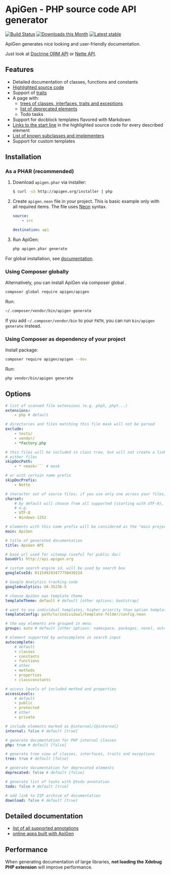 # ApiGen - PHP source code API generator

[![Build Status](https://travis-ci.org/apigen/apigen.svg?branch=master)](https://travis-ci.org/apigen/apigen)
[![Downloads this Month](https://img.shields.io/packagist/dm/apigen/apigen.svg)](https://packagist.org/packages/apigen/apigen)
[![Latest stable](https://img.shields.io/packagist/v/apigen/apigen.svg)](https://packagist.org/packages/apigen/apigen)


ApiGen generates nice looking and user-friendly documentation. 

Just look at [Doctrine ORM API](http://www.doctrine-project.org/api/orm/2.4/) or [Nette API](http://api.nette.org/).


## Features 

- Detailed documentation of classes, functions and constants
- [Highlighted source code](http://api.nette.org/source-Application.UI.Form.php.html)
- Support of [traits](https://api.kdyby.org/class-Nextras.Application.UI.SecuredLinksControlTrait.html)
- A page with:
    - [trees of classes, interfaces, traits and exceptions](https://api.kdyby.org/tree.html)
	- [list of deprecated elements](http://api.nette.org/deprecated.html)
	- Todo tasks
- Support for docblock templates flavored with Markdown
- [Links to the start line](http://api.nette.org/2.2.3/Nette.Application.UI.Control.html#_redrawControl) in the highlighted source code for every described element
- [List of known subclasses and implementers](https://api.kdyby.org/class-Kdyby.Doctrine.EntityRepository.html)
- Support for custom templates


## Installation

### As a PHAR (recommended)

1. Download `apigen.phar` via installer:

	```sh
	$ curl -sS http://apigen.org/installer | php
	```

2. Create `apigen.neon` file in your project. This is basic example only with all required items. The file uses [Neon](http://ne-on.org) syntax.
 
	```yaml
	source:
	    - src
	
	destination: api
	```

3. Run ApiGen: 

	```sh
	php apigen.phar generate
	```

For global installation, see [documentation](doc/installation.md).


### Using Composer globally

Alternatively, you can install ApiGen via composer global .
   
```sh
composer global require apigen/apigen 
```

Run:

```sh
~/.composer/vendor/bin/apigen generate
```

If you add `~/.composer/vendor/bin` to your `PATH`, you can run `bin/apigen generate` instead.


### Using Composer as dependency of your project

Install package:

```sh
composer require apigen/apigen --dev 
```

Run: 

```sh
php vendor/bin/apigen generate
```


## Options 

```yaml
# list of scanned file extensions (e.g. php5, phpt...)
extensions:
	- php # default

# directories and files matching this file mask will not be parsed
exclude:
	- tests/
	- vendor/
	- *Factory.php

# this files will be included in class tree, but will not create a link to their documentation
# either files
skipDocPath:
    - * <mask>``` # mask

# or with certain name prefix
skipDocPrefix:
    - Nette

# character set of source files; if you use only one across your files, we recommend you name it
charset:
	# by default will choose from all supported (starting with UTF-8), slow and not 100% reliable
    # e.g.
    - UTF-8
    - Windows-1252

# elements with this name prefix will be considered as the "main project" (the rest will be considered as libraries)
main: ApiGen

# title of generated documentation
title: ApiGen API

# base url used for sitemap (useful for public doc)
baseUrl: http://api.apigen.org

# custom search engine id, will be used by search box
googleCseId: 011549293477758430224

# Google Analytics tracking code
googleAnalytics: UA-35236-5

# choose ApiGen own template theme
templateTheme: default # default [other options: bootstrap]

# want to use individual templates, higher priority than option templateTheme
templateConfig: path/to/individual/template-folder/config.neon

# the way elements are grouped in menu
groups: auto # default [other options: namespace, packages, none], auto will detect namespace first, than packages

# element supported by autocomplete in search input
autocomplete:
	# default
	- classes
	- constants
	- functions
	# other
	- methods
	- properties
	- classconstants

# access levels of included method and properties
accessLevels:
	# default
	- public
	- protected
	# other
	- private

# include elements marked as @internal/{@internal}
internal: false # default [true]

# generate documentation for PHP internal classes
php: true # default [false]

# generate tree view of classes, interfaces, traits and exceptions
tree: true # default [false]

# generate documentation for deprecated elements
deprecated: false # default [false]

# generate list of tasks with @todo annotation
todo: false # default [true]

# add link to ZIP archive of documentation
download: false # default [true]
```


## Detailed documentation

- [list of all supported annotations](doc/supported-annotations.md)
- [online apps built with ApiGen](doc/built-with-apigen.md)


## Performance

When generating documentation of large libraries, **not loading the Xdebug PHP extension**  will improve performance.
